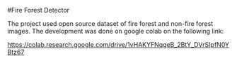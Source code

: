 #Fire Forest Detector

The project used open source dataset of fire forest and non-fire forest images. The development was done on google colab on the following link:

https://colab.research.google.com/drive/1vHAKYFNqgeB_2BtY_DVrSIpfN0YBtz67